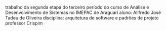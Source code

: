 trabalho da segunda etapa do terceiro período do curso de Análise e Desenvolvimento de Sistemas no IMEPAC de Araguari
aluno: Allfredo José Tadeu de Oliveira
disciplina: arquitetura de software e padrões de projeto
professor Crispim
